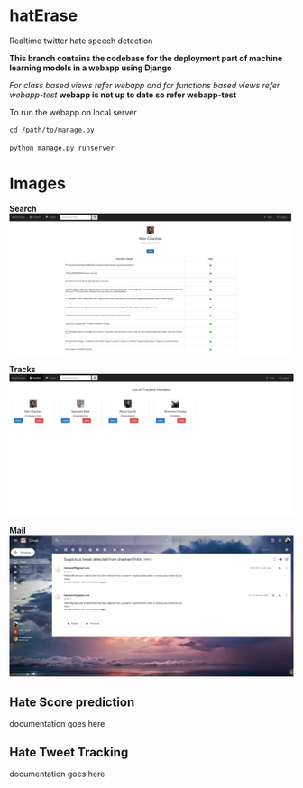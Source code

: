 # hatErase
Realtime twitter hate speech  detection

**This branch contains the codebase for the deployment part of machine learning models in a webapp using Django**

*For class based views refer webapp and for functions based views refer webapp-test*
**webapp is not up to date so refer webapp-test**

To run the webapp on local server
```
cd /path/to/manage.py

python manage.py runserver
```


# Images
**Search**
![alt text](search.png)

**Tracks**
![alttext](tracks.png)

**Mail**
![alttext](email.png)

## Hate Score prediction
documentation goes here

## Hate Tweet Tracking
documentation goes here
